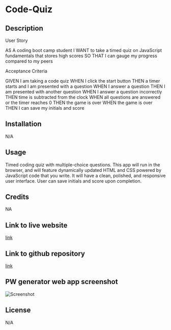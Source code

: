 # Code-Quiz

## Description

User Story 

AS A coding boot camp student 
I WANT to take a timed quiz on JavaScript fundamentals that stores high scores 
SO THAT I can gauge my progress compared to my peers 

Acceptance Criteria 

GIVEN I am taking a code quiz 
WHEN I click the start button 
THEN a timer starts and I am presented with a question 
WHEN I answer a question 
THEN I am presented with another question 
WHEN I answer a question incorrectly 
THEN time is subtracted from the clock 
WHEN all questions are answered or the timer reaches 0 
THEN the game is over 
WHEN the game is over 
THEN I can save my initials and score 

## Installation

N/A

## Usage

Timed coding quiz with multiple-choice questions. This app will run in the browser, and will feature dynamically updated HTML and CSS powered by JavaScript code that you write. It will have a clean, polished, and responsive user interface. User can save initials and score upon completion.  

## Credits

NA

## Link to live website

[link](https://qaizen.github.io/pwgenerator/)

## Link to github repository

[link](https://github.com/Qaizen/Code-Quiz)

## PW generator web app screenshot

![Screenshot](./asset/images/pwgen_screenshot.jpeg)

## License

N/A
